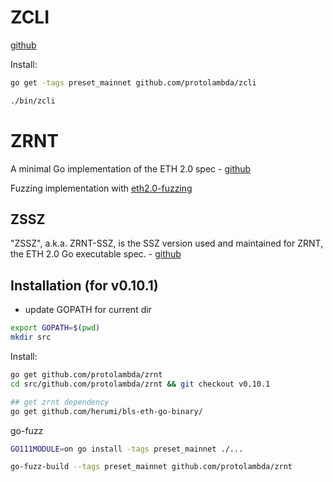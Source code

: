 # ZCLI

[github](https://github.com/protolambda/zcli)

Install:
``` sh
go get -tags preset_mainnet github.com/protolambda/zcli

./bin/zcli
```

# ZRNT

A minimal Go implementation of the ETH 2.0 spec - [github](https://github.com/protolambda/zrnt)

Fuzzing implementation with [eth2.0-fuzzing](https://github.com/guidovranken/eth2.0-fuzzing/)

## ZSSZ

"ZSSZ", a.k.a. ZRNT-SSZ, is the SSZ version used and maintained for ZRNT, the ETH 2.0 Go executable spec. - [github](https://github.com/protolambda/zssz)

## Installation (for v0.10.1)

- update GOPATH for current dir

``` sh
export GOPATH=$(pwd)
mkdir src
```

Install:
``` sh
go get github.com/protolambda/zrnt
cd src/github.com/protolambda/zrnt && git checkout v0.10.1

## get zrnt dependency
go get github.com/herumi/bls-eth-go-binary/
```

go-fuzz
``` sh
GO111MODULE=on go install -tags preset_mainnet ./...

go-fuzz-build --tags preset_mainnet github.com/protolambda/zrnt

```
